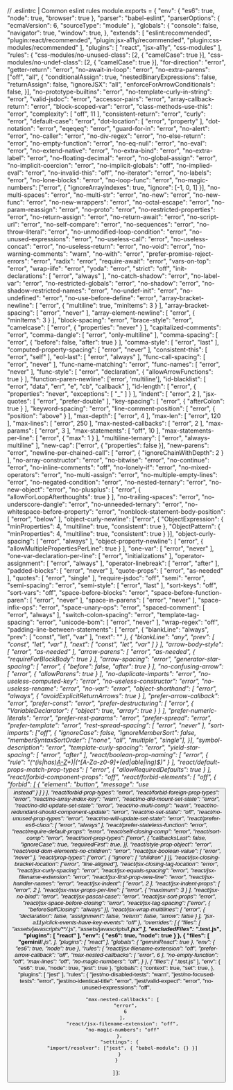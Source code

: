 // .eslintrc | Common eslint rules
module.exports = {
  "env": {
    "es6": true,
    "node": true,
    "browser": true
  },
  "parser": "babel-eslint",
  "parserOptions": {
    "ecmaVersion": 6,
    "sourceType": "module"
  },
  "globals": {
    "console": false,
    "navigator": true,
    "window": true,
  },
  "extends": [
    "eslint:recommended",
    "plugin:react/recommended",
    "plugin:jsx-a11y/recommended",
    "plugin:css-modules/recommended"
  ],
  "plugins": [
    "react",
    "jsx-a11y",
    "css-modules"
  ],
  "rules": {
    "css-modules/no-unused-class": [2, { "camelCase": true }],
    "css-modules/no-undef-class": [2, { "camelCase": true }],
    "for-direction": "error",
    "getter-return": "error",
    "no-await-in-loop": "error",
    "no-extra-parens": ["off", "all", {
      "conditionalAssign": true,
      "nestedBinaryExpressions": false,
      "returnAssign": false,
      "ignoreJSX": "all",
      "enforceForArrowConditionals": false,
    }],
    "no-prototype-builtins": "error",
    "no-template-curly-in-string": "error",
    "valid-jsdoc": "error",
    "accessor-pairs": "error",
    "array-callback-return": "error",
    "block-scoped-var": "error",
    "class-methods-use-this": "error",
    "complexity": [
      "off",
      11
    ],
    "consistent-return": "error",
    "curly": "error",
    "default-case": "error",
    "dot-location": [
      "error",
      "property"
    ],
    "dot-notation": "error",
    "eqeqeq": "error",
    "guard-for-in": "error",
    "no-alert": "error",
    "no-caller": "error",
    "no-div-regex": "error",
    "no-else-return": "error",
    "no-empty-function": "error",
    "no-eq-null": "error",
    "no-eval": "error",
    "no-extend-native": "error",
    "no-extra-bind": "error",
    "no-extra-label": "error",
    "no-floating-decimal": "error",
    "no-global-assign": "error",
    "no-implicit-coercion": "error",
    "no-implicit-globals": "off",
    "no-implied-eval": "error",
    "no-invalid-this": "off",
    "no-iterator": "error",
    "no-labels": "error",
    "no-lone-blocks": "error",
    "no-loop-func": "error",
    "no-magic-numbers": ["error", { "ignoreArrayIndexes": true, "ignore": [-1, 0, 1] }],
    "no-multi-spaces": "error",
    "no-multi-str": "error",
    "no-new": "error",
    "no-new-func": "error",
    "no-new-wrappers": "error",
    "no-octal-escape": "error",
    "no-param-reassign": "error",
    "no-proto": "error",
    "no-restricted-properties": "error",
    "no-return-assign": "error",
    "no-return-await": "error",
    "no-script-url": "error",
    "no-self-compare": "error",
    "no-sequences": "error",
    "no-throw-literal": "error",
    "no-unmodified-loop-condition": "error",
    "no-unused-expressions": "error",
    "no-useless-call": "error",
    "no-useless-concat": "error",
    "no-useless-return": "error",
    "no-void": "error",
    "no-warning-comments": "warn",
    "no-with": "error",
    "prefer-promise-reject-errors": "error",
    "radix": "error",
    "require-await": "error",
    "vars-on-top": "error",
    "wrap-iife": "error",
    "yoda": "error",
    "strict": "off",
    "init-declarations": [
      "error",
      "always"
    ],
    "no-catch-shadow": "error",
    "no-label-var": "error",
    "no-restricted-globals": "error",
    "no-shadow": "error",
    "no-shadow-restricted-names": "error",
    "no-undef-init": "error",
    "no-undefined": "error",
    "no-use-before-define": "error",
    "array-bracket-newline": [
      "error",
      {
        "multiline": true,
        "minItems": 3
      }
    ],
    "array-bracket-spacing": [
      "error",
      "never"
    ],
    "array-element-newline": [
      "error",
      {
        "minItems": 3
      }
    ],
    "block-spacing": "error",
    "brace-style": "error",
    "camelcase": [
      "error",
      {
        "properties": "never"
      }
    ],
    "capitalized-comments": "error",
    "comma-dangle": [
      "error",
      "only-multiline"
    ],
    "comma-spacing": [
      "error",
      {
        "before": false,
        "after": true
      }
    ],
    "comma-style": [
      "error",
      "last"
    ],
    "computed-property-spacing": [
      "error",
      "never"
    ],
    "consistent-this": [
      "error",
      "self"
    ],
    "eol-last": [
      "error",
      "always"
    ],
    "func-call-spacing": [
      "error",
      "never"
    ],
    "func-name-matching": "error",
    "func-names": [
      "error",
      "never"
    ],
    "func-style": [
      "error",
      "declaration",
      {
        "allowArrowFunctions": true
      }
    ],
    "function-paren-newline": ['error', 'multiline'],
    "id-blacklist": [
      "error",
      "data",
      "err",
      "e",
      "cb",
      "callback"
    ],
    "id-length": [
      "error",
      {
        "properties": "never",
        "exceptions": [
          "_"
        ]
      }
    ],
    "indent": [
      "error",
      2
    ],
    "jsx-quotes": [
      "error",
      "prefer-double"
    ],
    "key-spacing": [
      "error",
      {
        "afterColon": true
      }
    ],
    "keyword-spacing": "error",
    "line-comment-position": [
      "error",
      {
        "position": "above"
      }
    ],
    "max-depth": [
      "error",
      4
    ],
    "max-len": [
      "error",
      120
    ],
    "max-lines": [
      "error",
      250
    ],
    "max-nested-callbacks": [
      "error",
      2
    ],
    "max-params": [
      "error",
      3
    ],
    "max-statements": [
      "off",
      10
    ],
    "max-statements-per-line": [
      "error",
      {
        "max": 1
      }
    ],
    "multiline-ternary": [
      "error",
      "always-multiline"
    ],
    "new-cap": ["error", { "properties": false }],
    "new-parens": "error",
    "newline-per-chained-call": [
      "error",
      {
        "ignoreChainWithDepth": 2
      }
    ],
    "no-array-constructor": "error",
    "no-bitwise": "error",
    "no-continue": "error",
    "no-inline-comments": "off",
    "no-lonely-if": "error",
    "no-mixed-operators": "error",
    "no-multi-assign": "error",
    "no-multiple-empty-lines": "error",
    "no-negated-condition": "error",
    "no-nested-ternary": "error",
    "no-new-object": "error",
    "no-plusplus": [
      "error",
      {
        "allowForLoopAfterthoughts": true
      }
    ],
    "no-trailing-spaces": "error",
    "no-underscore-dangle": "error",
    "no-unneeded-ternary": "error",
    "no-whitespace-before-property": "error",
    "nonblock-statement-body-position": [
      "error",
      "below"
    ],
    "object-curly-newline": ["error", {
      "ObjectExpression": { "minProperties": 4, "multiline": true, "consistent": true },
      "ObjectPattern": { "minProperties": 4, "multiline": true, "consistent": true }
    }],
    "object-curly-spacing": [
      "error",
      "always"
    ],
    "object-property-newline": [
      "error",
      {
        "allowMultiplePropertiesPerLine": true
      }
    ],
    "one-var": [
      "error",
      "never"
    ],
    "one-var-declaration-per-line": [
      "error",
      "initializations"
    ],
    "operator-assignment": [
      "error",
      "always"
    ],
    "operator-linebreak": [
      "error",
      "after"
    ],
    "padded-blocks": [
      "error",
      "never"
    ],
    "quote-props": [
      "error",
      "as-needed"
    ],
    "quotes": [
      "error",
      "single"
    ],
    "require-jsdoc": "off",
    "semi": "error",
    "semi-spacing": "error",
    "semi-style": [
      "error",
      "last"
    ],
    "sort-keys": "off",
    "sort-vars": "off",
    "space-before-blocks": "error",
    "space-before-function-paren": [
      "error",
      "never"
    ],
    "space-in-parens": [
      "error",
      "never"
    ],
    "space-infix-ops": "error",
    "space-unary-ops": "error",
    "spaced-comment": [
      "error",
      "always"
    ],
    "switch-colon-spacing": "error",
    "template-tag-spacing": "error",
    "unicode-bom": [
      "error",
      "never"
    ],
    "wrap-regex": "off",
    "padding-line-between-statements": [
      "error",
      {
        "blankLine": "always",
        "prev": [
          "const",
          "let",
          "var"
        ],
        "next": "*"
      },
      {
        "blankLine": "any",
        "prev": [
          "const",
          "let",
          "var"
        ],
        "next": [
          "const",
          "let",
          "var"
        ]
      }
    ],
    "arrow-body-style": [
      "error",
      "as-needed"
    ],
    "arrow-parens": [
      "error",
      "as-needed",
      {
        "requireForBlockBody": true
      }
    ],
    "arrow-spacing": "error",
    "generator-star-spacing": [
      "error",
      {
        "before": false,
        "after": true
      }
    ],
    "no-confusing-arrow": [
      "error",
      {
        "allowParens": true
      }
    ],
    "no-duplicate-imports": "error",
    "no-useless-computed-key": "error",
    "no-useless-constructor": "error",
    "no-useless-rename": "error",
    "no-var": "error",
    "object-shorthand": [
      "error",
      "always",
      {
        "avoidExplicitReturnArrows": true
      }
    ],
    "prefer-arrow-callback": "error",
    "prefer-const": "error",
    "prefer-destructuring": [
      "error",
      {
        "VariableDeclarator": {
          "object": true,
          "array": true
        }
      }
    ],
    "prefer-numeric-literals": "error",
    "prefer-rest-params": "error",
    "prefer-spread": "error",
    "prefer-template": "error",
    "rest-spread-spacing": [
      "error",
      "never"
    ],
    "sort-imports": ["off", {
      "ignoreCase": false,
      "ignoreMemberSort": false,
      "memberSyntaxSortOrder": ["none", "all", "multiple", "single"],
    }],
    "symbol-description": "error",
    "template-curly-spacing": "error",
    "yield-star-spacing": [
      "error",
      "after"
    ],
    "react/boolean-prop-naming": [
      "error",
      {
        "rule": "(^(is|has)[A-Z]([A-Za-z0-9]?)+)|(^[A-Za-z0-9]+(ed|able|ing)$)"
      }
    ],
    "react/default-props-match-prop-types": [
      "error",
      {
        "allowRequiredDefaults": true
      }
    ],
    "react/forbid-component-props": "off",
    "react/forbid-elements": [
      "off",
      {
        "forbid": [
          {
            "element": "button",
            "message": "use <Button /> instead"
          }
        ]
      }
    ],
    "react/forbid-prop-types": "error",
    "react/forbid-foreign-prop-types": "error",
    "react/no-array-index-key": "warn",
    "react/no-did-mount-set-state": "error",
    "react/no-did-update-set-state": "error",
    "react/no-multi-comp": "warn",
    "react/no-redundant-should-component-update": "error",
    "react/no-set-state": "off",
    "react/no-unused-prop-types": "error",
    "react/no-will-update-set-state": "error",
    "react/prefer-es6-class": [
      "error",
      "always"
    ],
    "react/prefer-stateless-function": "error",
    "react/require-default-props": "error",
    "react/self-closing-comp": "error",
    "react/sort-comp": "error",
    "react/sort-prop-types": ["error", {
      "callbacksLast": false,
      "ignoreCase": true,
      "requiredFirst": true,
    }],
    "react/style-prop-object": "error",
    "react/void-dom-elements-no-children": "error",
    "react/jsx-boolean-value": [
      "error",
      "never"
    ],
    "react/prop-types": ["error", {
      "ignore": [ "children" ]
    }],
    "react/jsx-closing-bracket-location": ["error", "line-aligned"],
    "react/jsx-closing-tag-location": "error",
    "react/jsx-curly-spacing": "error",
    "react/jsx-equals-spacing": "error",
    "react/jsx-filename-extension": "error",
    "react/jsx-first-prop-new-line": "error",
    "react/jsx-handler-names": "error",
    "react/jsx-indent": [
      "error",
      2
    ],
    "react/jsx-indent-props": [
      "error",
      2
    ],
    "react/jsx-max-props-per-line": [
      "error",
      {
        "maximum": 3
      }
    ],
    "react/jsx-no-bind": "error",
    "react/jsx-pascal-case": "error",
    "react/jsx-sort-props": "error",
    "react/jsx-space-before-closing": "error",
    "react/jsx-tag-spacing": ["error", { "beforeSelfClosing": "always" }],
    "react/jsx-wrap-multilines": [
      "error",
      {
        "declaration": false,
        "assignment": false,
        "return": false,
        "arrow": false
      }
    ],
    "jsx-a11y/click-events-have-key-events": "off"
  },
  "overrides": [
    {
      "files": [
        "assets/javascripts/**/*.js",
        "assets/javascripts/**/*.jsx"
      ],
      "excludedFiles": "*.test.js",
      "plugins": [
        "react"
      ],
      "env": {
        "es6": true,
        "node": true
      }
    },
    {
      "files": [
        "gemini/**/*.js",
      ],
      "plugins": [
        "react"
      ],
      "globals": {
        "geminiReact": true
      },
      "env": {
        "es6": true,
        "node": true
      },
      "rules": {
        "react/jsx-filename-extension": "off",
        "prefer-arrow-callback": "off",
        "max-nested-callbacks": [
          "error",
          6
        ],
        "no-empty-function": "off",
        "max-lines": "off",
        "no-magic-numbers": "off",
      }
    },
    {
      "files": [
        "*.test.js"
      ],
      "env": {
        "es6": true,
        "node": true,
        "jest": true
      },
      "globals": {
        "context": true,
        "set": true,
      },
      "plugins": [
        "jest"
      ],
      "rules": {
        "jest/no-disabled-tests": "warn",
        "jest/no-focused-tests": "error",
        "jest/no-identical-title": "error",
        "jest/valid-expect": "error",
        "no-unused-expressions": "off",

        "max-nested-callbacks": [
          "error",
          6
        ],
        "react/jsx-filename-extension": "off",
        "no-magic-numbers": "off"
      },
      "settings": {
        "import/resolver": ["jest", { "babel-module": {} }]
      }
    }
  ]
};
